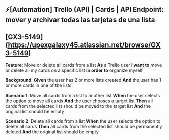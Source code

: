 ⚡️[Automation] Trello (API) | Cards | API Endpoint: mover y archivar todas las tarjetas de una lista
---

[GX3-5149] (https://upexgalaxy45.atlassian.net/browse/GX3-5149)
---

**Feature**: Move or delete all cards from a list
  **As** a Trello user
  **I want to** move or delete all my cards on a specific list
  **In order to** organize myself

  **Background**:
    **Given** the user has 2 or more lists created
    **And** the user has 1 or more cards in one of the lists

  **Scenario 1**: Move all cards from a list to another list
    **When** the user selects the option to move all cards
    **And** the user chooses a target list
    **Then** all cards from the selected list should be moved to the target list
    **And** the original list should be empty

  **Scenario 2**: Delete all cards from a list
    **When** the user selects the option to delete all cards
    **Then** all cards from the selected list should be permanently deleted
    **And** the original list should be empty


